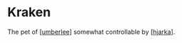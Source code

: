 # Kraken
The pet of [[umberlee]] somewhat controllable by [[hjarka]].

[//begin]: # "Autogenerated link references for markdown compatibility"
[umberlee]: umberlee "Umberlee"
[hjarka]: ../pcs/hjarka "Hjarka"
[//end]: # "Autogenerated link references"